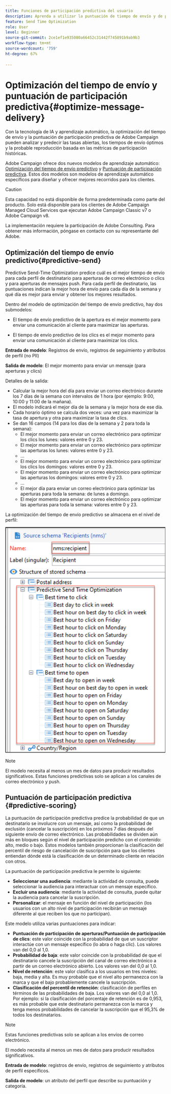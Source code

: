 ```yaml
---
title: Funciones de participación predictiva del usuario
description: Aprenda a utilizar la puntuación de tiempo de envío y de participación predictiva
feature: Send Time Optimization
role: User
level: Beginner
source-git-commit: 2ce1ef1e935080a66452c31442f745891b9ab9b3
workflow-type: tm+mt
source-wordcount: '759'
ht-degree: 67%

---
```


# Optimización del tiempo de envío y puntuación de participación predictiva{#optimize-message-delivery}

Con la tecnología de IA y aprendizaje automático, la optimización del tiempo de envío y la puntuación de participación predictiva de Adobe Campaign pueden analizar y predecir las tasas abiertas, los tiempos de envío óptimos y la probable reproducción basada en las métricas de participación históricas.

Adobe Campaign ofrece dos nuevos modelos de aprendizaje automático: [Optimización del tiempo de envío predictivo](#predictive-send) y [Puntuación de participación predictiva](#predictive-scoring). Estos dos modelos son modelos de aprendizaje automático específicos para diseñar y ofrecer mejores recorridos para los clientes.

>[!CAUTION]
>
>Esta capacidad no está disponible de forma predeterminada como parte del producto. Solo está disponible para los clientes de Adobe Campaign Managed Cloud Services que ejecutan Adobe Campaign Classic v7 o Adobe Campaign v8.
>
>La implementación requiere la participación de Adobe Consulting. Para obtener más información, póngase en contacto con su representante del Adobe.


## Optimización del tiempo de envío predictivo{#predictive-send}

Predictive Send-Time Optimization predice cuál es el mejor tiempo de envío para cada perfil de destinatario para aperturas de correo electrónico o clics y para aperturas de mensajes push. Para cada perfil de destinatario, las puntuaciones indican la mejor hora de envío para cada día de la semana y qué día es mejor para enviar y obtener los mejores resultados.

Dentro del modelo de optimización del tiempo de envío predictivo, hay dos submodelos:

* El tiempo de envío predictivo de la apertura es el mejor momento para enviar una comunicación al cliente para maximizar las aperturas.

* El tiempo de envío predictivo de los clics es el mejor momento para enviar una comunicación al cliente para maximizar los clics.


**Entrada de modelo**: Registros de envío, registros de seguimiento y atributos de perfil (no PII)

**Salida de modelo**: El mejor momento para enviar un mensaje (para aperturas y clics)

Detalles de la salida:

* Calcular la mejor hora del día para enviar un correo electrónico durante los 7 días de la semana con intervalos de 1 hora (por ejemplo: 9:00, 10:00 y 11:00 de la mañana).
* El modelo indicará el mejor día de la semana y la mejor hora de ese día.
* Cada horario óptimo se calcula dos veces: una vez para maximizar la tasa de apertura y otra para maximizar la tasa de clics.
* Se dan 16 campos (14 para los días de la semana y 2 para toda la semana):
   * El mejor momento para enviar un correo electrónico para optimizar los clics los lunes: valores entre 0 y 23.
   * El mejor momento para enviar un correo electrónico para optimizar las aperturas los lunes: valores entre 0 y 23.
   * ...
   * El mejor momento para enviar un correo electrónico para optimizar los clics los domingos: valores entre 0 y 23.
   * El mejor momento para enviar un correo electrónico para optimizar las aperturas los domingos: valores entre 0 y 23.
   * ...
   * El mejor día para enviar un correo electrónico para optimizar las aperturas para toda la semana: de lunes a domingo.
   * El mejor momento para enviar un correo electrónico para optimizar las aperturas para toda la semana: valores entre 0 y 23.


La optimización del tiempo de envío predictivo se almacena en el nivel de perfil:

![](assets/sto-schema.png)


>[!NOTE]
>
>El modelo necesita al menos un mes de datos para producir resultados significativos. Estas funciones predictivas solo se aplican a los canales de correo electrónico y push.


## Puntuación de participación predictiva {#predictive-scoring}

La puntuación de participación predictiva predice la probabilidad de que un destinatario se involucre con un mensaje, así como la probabilidad de exclusión (cancelar la suscripción) en los próximos 7 días después del siguiente envío de correo electrónico. Las probabilidades se dividen aún más en bloques según el nivel de participación predicho con el contenido: alto, medio o bajo. Estos modelos también proporcionan la clasificación del percentil de riesgo de cancelación de suscripción para que los clientes entiendan dónde está la clasificación de un determinado cliente en relación con otros.

La puntuación de participación predictiva le permite lo siguiente:

* **Seleccionar una audiencia**: mediante la actividad de consulta, puede seleccionar la audiencia para interactuar con un mensaje específico.
* **Excluir una audiencia**: mediante la actividad de consulta, puede quitar la audiencia para cancelar la suscripción.
* **Personalizar**: el mensaje en función del nivel de participación (los usuarios con un alto nivel de participación recibirán un mensaje diferente al que reciben los que no participan).

Este modelo utiliza varias puntuaciones para indicar:

* **Puntuación de participación de aperturas/Puntuación de participación de clics**: este valor coincide con la probabilidad de que un suscriptor interactúe con un mensaje específico (lo abra o haga clic). Los valores van del 0,0 al 1,0.
* **Probabilidad de baja**: este valor coincide con la probabilidad de que el destinatario cancele la suscripción del canal de correo electrónico a partir de un correo electrónico abierto. Los valores van del 0,0 al 1,0.
* **Nivel de retención**: este valor clasifica a los usuarios en tres niveles: baja, media y alta. Es muy probable que el nivel alto permanezca con la marca y que el bajo probablemente cancele la suscripción.
* **Clasificación del percentil de retención**: clasificación de perfiles en términos de las probabilidades de baja. Los valores van del 0,0 al 1,0. Por ejemplo: si la clasificación del porcentaje de retención es de 0,953, es más probable que este destinatario permanezca con la marca y tenga menos probabilidades de cancelar la suscripción que el 95,3% de todos los destinatarios.

>[!NOTE]
>
>Estas funciones predictivas solo se aplican a los envíos de correo electrónico.
>
>El modelo necesita al menos un mes de datos para producir resultados significativos.

**Entrada de modelo**: registros de envío, registros de seguimiento y atributos de perfil específicos.

**Salida de modelo**: un atributo del perfil que describe su puntuación y categoría.
